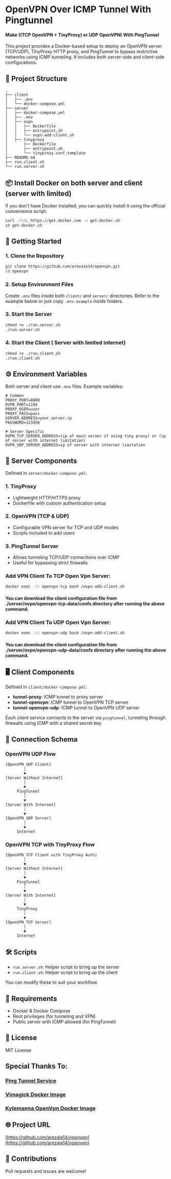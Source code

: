 # OpenVPN Over ICMP Tunnel With Pingtunnel 
#### Make ((TCP OpenVPN + TinyProxy) or UDP OpenVPN) With PingTunnel

This project provides a Docker-based setup to deploy an OpenVPN server (TCP/UDP), TinyProxy HTTP proxy, and PingTunnel to bypass restrictive networks using ICMP tunneling. It includes both server-side and client-side configurations.

## 📁 Project Structure

```
.
├── client
│   ├── .env
│   └── docker-compose.yml
├── server
│   ├── docker-compose.yml
│   ├── .env
│   ├── ovpn
│   │   ├── Dockerfile
│   │   ├── entrypoint.sh
│   │   └── ovpn-add-client.sh
│   ├── tinyproxy
│       ├── Dockerfile
│       ├── entrypoint.sh
│       └── tinyproxy.conf.template
├── README.md
├── run.client.sh
└── run.server.sh
```

## 📦 Install Docker on both server and client (server with limited)

If you don't have Docker installed, you can quickly install it using the official convenience script:

```bash
curl -fsSL https://get.docker.com -o get-docker.sh
sh get-docker.sh
```

## 🚀 Getting Started

### 1. Clone the Repository

```bash
git clone https://github.com/arezaie14/openvpn.git
cd openvpn
```

### 2. Setup Environment Files

Create `.env` files inside both `client/` and `server/` directories. Refer to the example below or just copy `.env.example` inside folders.

### 3. Start the Server

```bash
chmod +x ./run.server.sh
./run.server.sh
```

### 4. Start the Client ( Server with limited internet)

```bash
chmod +x ./run.client.sh
./run.client.sh
```

## ⚙️ Environment Variables

Both server and client use `.env` files. Example variables:

```env
# Common
PROXY_PORT=8888
OVPN_PORT=1194
PROXY_USER=user
PROXY_PASS=pass
SERVER_ADDRESS=your.server.ip
PASSWORD=123456

# Server Specific
OVPN_TCP_SERVER_ADDRESS=(ip of main server if using tiny proxy) or (ip of server with internet limitation)
OVPN_UDP_SERVER_ADDRESS=ip of server with internet limitation
```

## 🐳 Server Components

Defined in `server/docker-compose.yml`:

### 1. **TinyProxy**
- Lightweight HTTP/HTTPS proxy
- Dockerfile with custom authentication setup

### 2. **OpenVPN (TCP & UDP)**
- Configurable VPN server for TCP and UDP modes
- Scripts included to add users

### 3. **PingTunnel Server**
- Allows tunneling TCP/UDP connections over ICMP
- Useful for bypassing strict firewalls

### Add VPN Client To TCP Open Vpn Server:

```bash
docker exec -it openvpn-tcp bash /ovpn-add-client.sh
```
#### You can download the client configuration file from ./server/ovpn/openvpn-tcp-data/confs directory after running the above command.

### Add VPN Client To UDP Open Vpn Server:
```bash
docker exec -it openvpn-udp bash /ovpn-add-client.sh
```
#### You can download the client configuration file from ./server/ovpn/openvpn-udp-data/confs directory after running the above command.


## 🖥️ Client Components

Defined in `client/docker-compose.yml`:

- **tunnel-proxy**: ICMP tunnel to proxy server
- **tunnel-openvpn**: ICMP tunnel to OpenVPN TCP server
- **tunnel-openvpn-udp**: ICMP tunnel to OpenVPN UDP server

Each client service connects to the server via `pingtunnel`, tunneling through firewalls using ICMP with a shared secret key.

## 🔌 Connection Schema

### OpenVPN UDP Flow
```
[OpenVPN UDP Client]
        │
        ▼
[Server Without Internet]
        │
        ▼
     PingTunnel
        │
        ▼
[Server With Internet]
        │
        ▼
[OpenVPN UDP Server]
        │
        ▼
     Internet
```

### OpenVPN TCP with TinyProxy Flow
```
[OpenVPN TCP Client with TinyProxy Auth]
        │
        ▼
[Server Without Internet]
        │
        ▼
     PingTunnel
        │
        ▼
[Server With Internet]
        │
        ▼
     TinyProxy
        │
        ▼
[OpenVPN TCP Server]
        │
        ▼
     Internet
```

## 🛠 Scripts

- `run.server.sh`: Helper script to bring up the server
- `run.client.sh`: Helper script to bring up the client

You can modify these to suit your workflow.

## 🧱 Requirements

- Docker & Docker Compose
- Root privileges (for tunneling and VPN)
- Public server with ICMP allowed (for PingTunnel)

## 📜 License

MIT License

## Special Thanks To: 
### [Ping Tunnel Service](https://github.com/esrrhs/pingtunnel)
### [Vimagick Docker Image](https://hub.docker.com/r/vimagick/tinyproxy)
### [Kylemanna OpenVpn Docker Image](https://github.com/kylemanna/docker-openvpn)

## 🌐 Project URL   

[https://github.com/arezaie14/openvpn](https://github.com/arezaie14/openvpn)

## 🤝 Contributions

Pull requests and issues are welcome!
